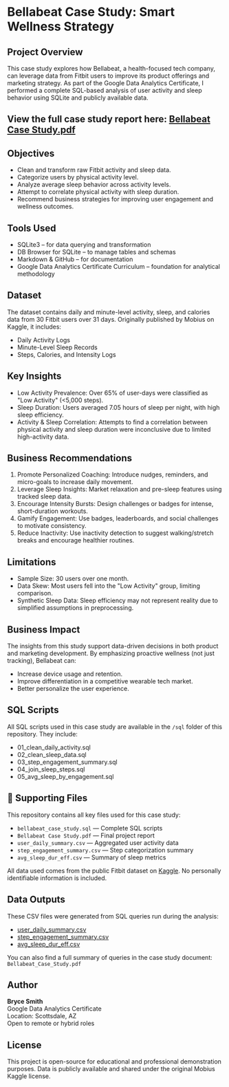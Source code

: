 # Bellabeat Case Study: Smart Wellness Strategy

## Project Overview

This case study explores how Bellabeat, a health-focused tech company, can leverage data from Fitbit users to improve its product offerings and marketing strategy. As part of the Google Data Analytics Certificate, I performed a complete SQL-based analysis of user activity and sleep behavior using SQLite and publicly available data.

## View the full case study report here: [Bellabeat Case Study.pdf](./Bellabeat%20Case%20Study.pdf)


## Objectives

- Clean and transform raw Fitbit activity and sleep data.
- Categorize users by physical activity level.
- Analyze average sleep behavior across activity levels.
- Attempt to correlate physical activity with sleep duration.
- Recommend business strategies for improving user engagement and wellness outcomes.

## Tools Used

- SQLite3 – for data querying and transformation
- DB Browser for SQLite – to manage tables and schemas
- Markdown & GitHub – for documentation
- Google Data Analytics Certificate Curriculum – foundation for analytical methodology

## Dataset

The dataset contains daily and minute-level activity, sleep, and calories data from 30 Fitbit users over 31 days. Originally published by Mobius on Kaggle, it includes:

- Daily Activity Logs
- Minute-Level Sleep Records
- Steps, Calories, and Intensity Logs

## Key Insights

- Low Activity Prevalence: Over 65% of user-days were classified as "Low Activity" (<5,000 steps).
- Sleep Duration: Users averaged 7.05 hours of sleep per night, with high sleep efficiency.
- Activity & Sleep Correlation: Attempts to find a correlation between physical activity and sleep duration were inconclusive due to limited high-activity data.

## Business Recommendations

1. Promote Personalized Coaching: Introduce nudges, reminders, and micro-goals to increase daily movement.
2. Leverage Sleep Insights: Market relaxation and pre-sleep features using tracked sleep data.
3. Encourage Intensity Bursts: Design challenges or badges for intense, short-duration workouts.
4. Gamify Engagement: Use badges, leaderboards, and social challenges to motivate consistency.
5. Reduce Inactivity: Use inactivity detection to suggest walking/stretch breaks and encourage healthier routines.

## Limitations

- Sample Size: 30 users over one month.
- Data Skew: Most users fell into the "Low Activity" group, limiting comparison.
- Synthetic Sleep Data: Sleep efficiency may not represent reality due to simplified assumptions in preprocessing.

## Business Impact

The insights from this study support data-driven decisions in both product and marketing development. By emphasizing proactive wellness (not just tracking), Bellabeat can:

- Increase device usage and retention.
- Improve differentiation in a competitive wearable tech market.
- Better personalize the user experience.

## SQL Scripts

All SQL scripts used in this case study are available in the `/sql` folder of this repository. They include:

- 01_clean_daily_activity.sql
- 02_clean_sleep_data.sql
- 03_step_engagement_summary.sql
- 04_join_sleep_steps.sql
- 05_avg_sleep_by_engagement.sql

## 📎 Supporting Files

This repository contains all key files used for this case study:

- `bellabeat_case_study.sql` — Complete SQL scripts
- `Bellabeat Case Study.pdf` — Final project report
- `user_daily_summary.csv` — Aggregated user activity data
- `step_engagement_summary.csv` — Step categorization summary
- `avg_sleep_dur_eff.csv` — Summary of sleep metrics

All data used comes from the public Fitbit dataset on [Kaggle](https://www.kaggle.com/datasets/arashnic/fitbit). No personally identifiable information is included.

## Data Outputs

These CSV files were generated from SQL queries run during the analysis:

- [user_daily_summary.csv](outputs/user_daily_summary.csv)
- [step_engagement_summary.csv](outputs/step_engagement_summary.csv)
- [avg_sleep_dur_eff.csv](outputs/avg_sleep_dur_eff.csv)


You can also find a full summary of queries in the case study document: `Bellabeat_Case_Study.pdf`

## Author

**Bryce Smith**  
Google Data Analytics Certificate  
Location: Scottsdale, AZ  
Open to remote or hybrid roles  

## License

This project is open-source for educational and professional demonstration purposes. Data is publicly available and shared under the original Mobius Kaggle license.
